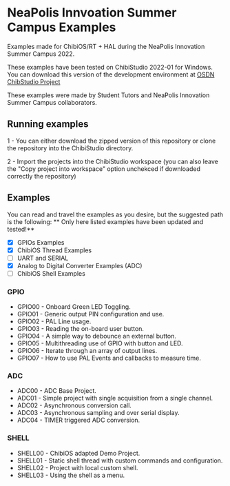 # NeaPolis Innvoation Summer Campus Examples
Examples made for ChibiOS/RT + HAL during the NeaPolis Innovation Summer Campus 2022.

These examples have been tested on ChibiStudio 2022-01 for Windows. 
You can download this version of the development environment at
[OSDN ChibStudio Project](https://osdn.net/projects/chibios/downloads/70767/ChibiStudio_Windows_2022-01.7z/)

These examples were made by Student Tutors and NeaPolis Innovation Summer Campus collaborators.

## Running examples
1 - You can either download the zipped version of this repository or clone the repository into the ChibiStudio directory.

2 - Import the projects into the ChibiStudio workspace (you can also leave the "Copy project into workspace" option unchekced if downloaded correctly the repository)


## Examples
You can read and travel the examples as you desire, but the suggested path is the following:
** Only here listed examples have been updated and tested!**

- [x] GPIOs Examples 
- [x] ChibiOS Thread Examples 
- [ ] UART and SERIAL
- [x] Analog to Digital Converter Examples (ADC)
- [ ] ChibiOS Shell Examples

### GPIO
- GPIO00 - Onboard Green LED Toggling.
- GPIO01 - Generic output PIN configuration and use.
- GPIO02 - PAL Line usage.
- GPIO03 - Reading the on-board user button.
- GPIO04 - A simple way to debounce an external button.
- GPIO05 - Multithreading use of GPIO with button and LED.
- GPIO06 - Iterate through an array of output lines.
- GPIO07 - How to use PAL Events and callbacks to measure time.

### ADC
- ADC00 - ADC Base Project.
- ADC01 - Simple project with single acquisition from a single channel.
- ADC02 - Asynchronous conversion call.
- ADC03 - Asynchronous sampling and over serial display.
- ADC04 - TIMER triggered ADC conversion.

### SHELL
- SHELL00 - ChibiOS adapted Demo Project.
- SHELL01 - Static shell thread with custom commands and configuration.
- SHELL02 - Project with local custom shell.
- SHELL03 - Using the shell as a menu.
